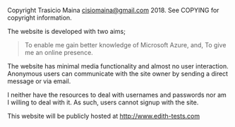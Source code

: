  Copyright Trasicio Maina <cisiomaina@gmail.com> 2018.
 See COPYING for copyright information.

  The website is developed with two aims;
  > To enable me gain better knowledge of Microsoft Azure, and,
  > To give me an online presence.

  The website has minimal media functionality and almost no user interaction.
  Anonymous users can communicate with the site owner by sending a direct message or via email.

  I neither have the resources to deal with usernames and passwords nor am I willing to deal with it. As such, users cannot signup with the site.

  This website will be publicly hosted at http://www.edith-tests.com

